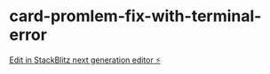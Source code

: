 # card-promlem-fix-with-terminal-error

[Edit in StackBlitz next generation editor ⚡️](https://stackblitz.com/~/github.com/james456464/card-promlem-fix-with-terminal-error)
